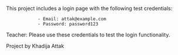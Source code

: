 
This project includes a login page with the following test credentials:

                - Email: attak@example.com  
                - Password: password123  

Teacher: Please use these credentials to test the login functionality.

Project by Khadija Attak
